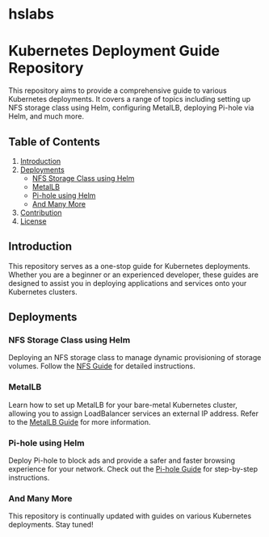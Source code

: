 # hslabs

# Kubernetes Deployment Guide Repository

This repository aims to provide a comprehensive guide to various Kubernetes deployments. It covers a range of topics including setting up NFS storage class using Helm, configuring MetalLB, deploying Pi-hole via Helm, and much more.

## Table of Contents
1. [Introduction](#introduction)
2. [Deployments](#deployments)
    - [NFS Storage Class using Helm](#nfs-storage-class-using-helm)
    - [MetalLB](#metallb)
    - [Pi-hole using Helm](#pi-hole-using-helm)
    - [And Many More](#and-many-more)
3. [Contribution](#contribution)
4. [License](#license)

## Introduction
This repository serves as a one-stop guide for Kubernetes deployments. Whether you are a beginner or an experienced developer, these guides are designed to assist you in deploying applications and services onto your Kubernetes clusters.

## Deployments

### NFS Storage Class using Helm
Deploying an NFS storage class to manage dynamic provisioning of storage volumes. Follow the [NFS Guide](https://github.com/HarishankarYellapragada/hslabs/tree/main/nfs_storageclass) for detailed instructions.

### MetalLB
Learn how to set up MetalLB for your bare-metal Kubernetes cluster, allowing you to assign LoadBalancer services an external IP address. Refer to the [MetalLB Guide](./MetalLB-Guide.md) for more information.

### Pi-hole using Helm
Deploy Pi-hole to block ads and provide a safer and faster browsing experience for your network. Check out the [Pi-hole Guide](./PiHole-Guide.md) for step-by-step instructions.

### And Many More
This repository is continually updated with guides on various Kubernetes deployments. Stay tuned!
